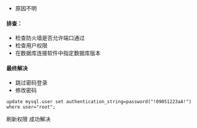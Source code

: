 - 原因不明
#### 排查：
- 检查防火墙是否允许端口通过
- 检查用户权限
- 在数据库连接软件中指定数据库版本
#### 最终解决
- 跳过密码登录
- 修改密码
```mysql
update mysql.user set authentication_string=password("!09051223aA!") where user="root";
```
刷新权限 成功解决